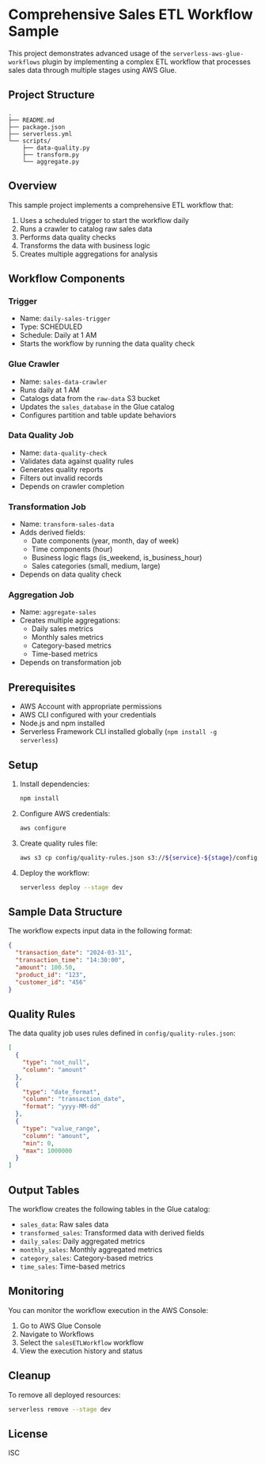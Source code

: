 # Comprehensive Sales ETL Workflow Sample

This project demonstrates advanced usage of the `serverless-aws-glue-workflows` plugin by implementing a complex ETL workflow that processes sales data through multiple stages using AWS Glue.

## Project Structure

```
.
├── README.md
├── package.json
├── serverless.yml
└── scripts/
    ├── data-quality.py
    ├── transform.py
    └── aggregate.py
```

## Overview

This sample project implements a comprehensive ETL workflow that:
1. Uses a scheduled trigger to start the workflow daily
2. Runs a crawler to catalog raw sales data
3. Performs data quality checks
4. Transforms the data with business logic
5. Creates multiple aggregations for analysis

## Workflow Components

### Trigger
- Name: `daily-sales-trigger`
- Type: SCHEDULED
- Schedule: Daily at 1 AM
- Starts the workflow by running the data quality check

### Glue Crawler
- Name: `sales-data-crawler`
- Runs daily at 1 AM
- Catalogs data from the `raw-data` S3 bucket
- Updates the `sales_database` in the Glue catalog
- Configures partition and table update behaviors

### Data Quality Job
- Name: `data-quality-check`
- Validates data against quality rules
- Generates quality reports
- Filters out invalid records
- Depends on crawler completion

### Transformation Job
- Name: `transform-sales-data`
- Adds derived fields:
  - Date components (year, month, day of week)
  - Time components (hour)
  - Business logic flags (is_weekend, is_business_hour)
  - Sales categories (small, medium, large)
- Depends on data quality check

### Aggregation Job
- Name: `aggregate-sales`
- Creates multiple aggregations:
  - Daily sales metrics
  - Monthly sales metrics
  - Category-based metrics
  - Time-based metrics
- Depends on transformation job

## Prerequisites

- AWS Account with appropriate permissions
- AWS CLI configured with your credentials
- Node.js and npm installed
- Serverless Framework CLI installed globally (`npm install -g serverless`)

## Setup

1. Install dependencies:
   ```bash
   npm install
   ```

2. Configure AWS credentials:
   ```bash
   aws configure
   ```

3. Create quality rules file:
   ```bash
   aws s3 cp config/quality-rules.json s3://${service}-${stage}/config/quality-rules.json
   ```

4. Deploy the workflow:
   ```bash
   serverless deploy --stage dev
   ```

## Sample Data Structure

The workflow expects input data in the following format:
```json
{
  "transaction_date": "2024-03-31",
  "transaction_time": "14:30:00",
  "amount": 100.50,
  "product_id": "123",
  "customer_id": "456"
}
```

## Quality Rules

The data quality job uses rules defined in `config/quality-rules.json`:
```json
[
  {
    "type": "not_null",
    "column": "amount"
  },
  {
    "type": "date_format",
    "column": "transaction_date",
    "format": "yyyy-MM-dd"
  },
  {
    "type": "value_range",
    "column": "amount",
    "min": 0,
    "max": 1000000
  }
]
```

## Output Tables

The workflow creates the following tables in the Glue catalog:
- `sales_data`: Raw sales data
- `transformed_sales`: Transformed data with derived fields
- `daily_sales`: Daily aggregated metrics
- `monthly_sales`: Monthly aggregated metrics
- `category_sales`: Category-based metrics
- `time_sales`: Time-based metrics

## Monitoring

You can monitor the workflow execution in the AWS Console:
1. Go to AWS Glue Console
2. Navigate to Workflows
3. Select the `salesETLWorkflow` workflow
4. View the execution history and status

## Cleanup

To remove all deployed resources:
```bash
serverless remove --stage dev
```

## License

ISC 